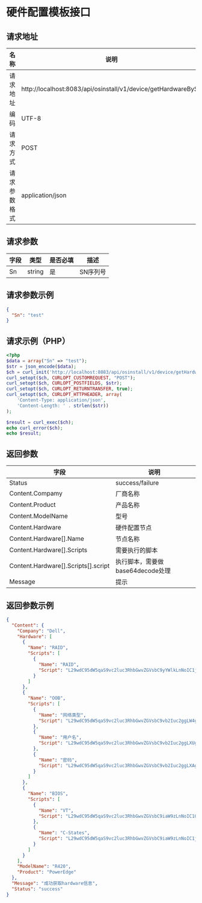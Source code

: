 # 硬件配置模板接口

## 请求地址

名称 | 说明
--- | ---
请求地址 | http://localhost:8083/api/osinstall/v1/device/getHardwareBySn
编码 | UTF-8
请求方式 | POST
请求参数格式 | application/json

## 请求参数

字段 | 类型 | 是否必填 | 描述
--- | --- | --- | ---
Sn | string | 是 | SN序列号

## 请求参数示例

```json
{
  "Sn": "test"
}
```	
## 请求示例（PHP）

```php
<?php
$data = array("Sn" => "test");
$str = json_encode($data);
$ch = curl_init('http://localhost:8083/api/osinstall/v1/device/getHardwareBySn');
curl_setopt($ch, CURLOPT_CUSTOMREQUEST, "POST");
curl_setopt($ch, CURLOPT_POSTFIELDS, $str);
curl_setopt($ch, CURLOPT_RETURNTRANSFER, true);
curl_setopt($ch, CURLOPT_HTTPHEADER, array(
    'Content-Type: application/json',
    'Content-Length: ' . strlen($str))
);

$result = curl_exec($ch);
echo curl_error($ch);
echo $result;
```

## 返回参数

字段 | 说明
--- | ---
Status | success/failure
Content.Compamy | 厂商名称
Content.Product | 产品名称
Content.ModelName | 型号
Content.Hardware | 硬件配置节点
Content.Hardware[].Name | 节点名称
Content.Hardware[].Scripts | 需要执行的脚本
Content.Hardware[].Scripts[].script | 执行脚本，需要做base64decode处理
Message | 提示

## 返回参数示例

```json
{
  "Content": {
    "Company": "Dell",
    "Hardware": [
      {
        "Name": "RAID",
        "Scripts": [
          {
            "Name": "RAID",
            "Script": "L29wdC95dW5qaS9vc2luc3RhbGwvZGVsbC9yYWlkLnNoIC1jIC1sIDEw"
          }
        ]
      },
      {
        "Name": "OOB",
        "Scripts": [
          {
            "Name": "网络类型",
            "Script": "L29wdC95dW5qaS9vc2luc3RhbGwvZGVsbC9vb2Iuc2ggLW4gZGhjcA=="
          },
          {
            "Name": "用户名",
            "Script": "L29wdC95dW5qaS9vc2luc3RhbGwvZGVsbC9vb2Iuc2ggLXUgcm9vdA=="
          },
          {
            "Name": "密码",
            "Script": "L29wdC95dW5qaS9vc2luc3RhbGwvZGVsbC9vb2Iuc2ggLXAgY2Fsdmlu"
          }
        ]
      },
      {
        "Name": "BIOS",
        "Scripts": [
          {
            "Name": "VT",
            "Script": "L29wdC95dW5qaS9vc2luc3RhbGwvZGVsbC9iaW9zLnNoIC10IGVuYWJsZQ=="
          },
          {
            "Name": "C-States",
            "Script": "L29wdC95dW5qaS9vc2luc3RhbGwvZGVsbC9iaW9zLnNoIC1jIGRpc2FibGU="
          }
        ]
      }
    ],
    "ModelName": "R420",
    "Product": "PowerEdge"
  },
  "Message": "成功获取hardware信息",
  "Status": "success"
}
```

